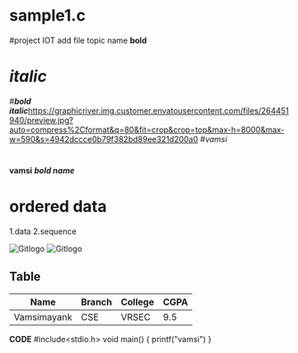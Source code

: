 # sample1.c
#project IOT
  add file
    topic name
    **bold**
   # *italic*
  #***bold italic***https://graphicriver.img.customer.envatousercontent.com/files/264451940/preview.jpg?auto=compress%2Cformat&q=80&fit=crop&crop=top&max-h=8000&max-w=590&s=4942dccce0b79f382bd89ee321d200a0
   #*vamsi*
  #
  **vamsi**
***bold name***
# **ordered data**
1.data
2.sequence


![Gitlogo](https://www.logopik.com/wp-content/uploads/edd/2019/01/Dragon-vector-logo-template.png)
![Gitlogo](https://graphicriver.img.customer.envatousercontent.com/files/264451940/preview.jpg?auto=compress%2Cformat&q=80&fit=crop&crop=top&max-h=8000&max-w=590&s=4942dccce0b79f382bd89ee321d200a0)

## **Table**
|Name|Branch|College|CGPA|
|----|------|-------|----|
|Vamsimayank|CSE|VRSEC|9.5|
**CODE**
#include<stdio.h>
void main()
{
printf("vamsi")
}


